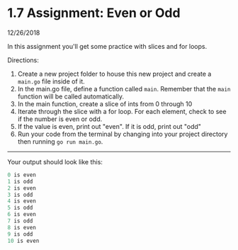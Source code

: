 # 1.7 Assignment: Even or Odd
12/26/2018

In this assignment you'll get some practice with slices and for loops.

Directions:

1. Create a new project folder to house this new project and create a `main.go` file inside of it.
1. In the main.go file, define a function called `main`.  Remember that the `main` function will be called automatically.
1. In the main function, create a slice of ints from 0 through 10
1. Iterate through the slice with a for loop.  For each element, check to see if the number is even or odd.
1. If the value is even, print out "even".  If it is odd, print out "odd"
1. Run your code from the terminal by changing into your project directory then running `go run main.go`.
---
Your output should look like this:
```go
0 is even
1 is odd
2 is even
3 is odd
4 is even
5 is odd
6 is even
7 is odd
8 is even
9 is odd
10 is even
```
